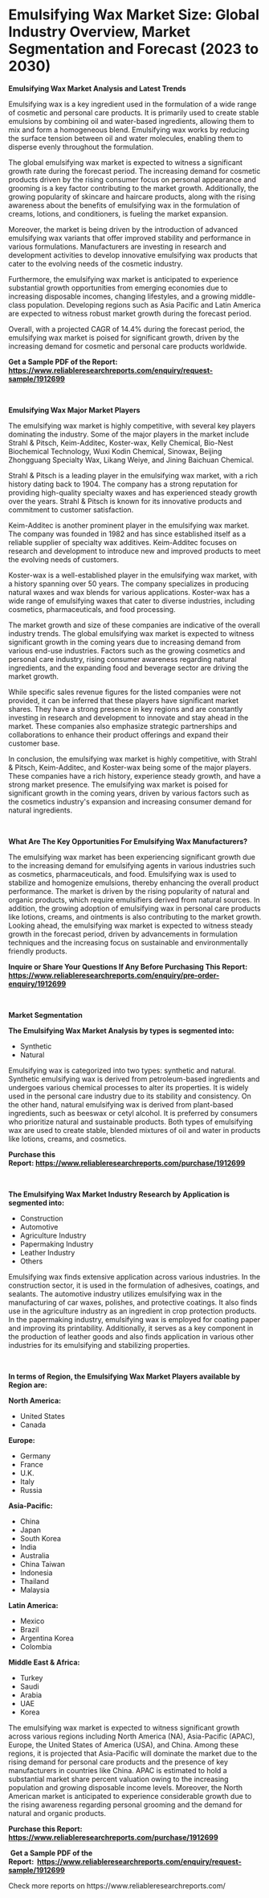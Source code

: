 <p><h1>Emulsifying Wax Market Size: Global Industry Overview, Market Segmentation and Forecast (2023 to 2030)</h1></p><p><strong>Emulsifying Wax Market Analysis and Latest Trends</strong></p>
<p><p>Emulsifying wax is a key ingredient used in the formulation of a wide range of cosmetic and personal care products. It is primarily used to create stable emulsions by combining oil and water-based ingredients, allowing them to mix and form a homogeneous blend. Emulsifying wax works by reducing the surface tension between oil and water molecules, enabling them to disperse evenly throughout the formulation.</p><p>The global emulsifying wax market is expected to witness a significant growth rate during the forecast period. The increasing demand for cosmetic products driven by the rising consumer focus on personal appearance and grooming is a key factor contributing to the market growth. Additionally, the growing popularity of skincare and haircare products, along with the rising awareness about the benefits of emulsifying wax in the formulation of creams, lotions, and conditioners, is fueling the market expansion.</p><p>Moreover, the market is being driven by the introduction of advanced emulsifying wax variants that offer improved stability and performance in various formulations. Manufacturers are investing in research and development activities to develop innovative emulsifying wax products that cater to the evolving needs of the cosmetic industry.</p><p>Furthermore, the emulsifying wax market is anticipated to experience substantial growth opportunities from emerging economies due to increasing disposable incomes, changing lifestyles, and a growing middle-class population. Developing regions such as Asia Pacific and Latin America are expected to witness robust market growth during the forecast period.</p><p>Overall, with a projected CAGR of 14.4% during the forecast period, the emulsifying wax market is poised for significant growth, driven by the increasing demand for cosmetic and personal care products worldwide.</p></p>
<p><strong>Get a Sample PDF of the Report:&nbsp; <a href="https://www.reliableresearchreports.com/enquiry/request-sample/1912699">https://www.reliableresearchreports.com/enquiry/request-sample/1912699</a></strong></p>
<p>&nbsp;</p>
<p><strong>Emulsifying Wax Major Market Players</strong></p>
<p><p>The emulsifying wax market is highly competitive, with several key players dominating the industry. Some of the major players in the market include Strahl & Pitsch, Keim-Additec, Koster-wax, Kelly Chemical, Bio-Nest Biochemical Technology, Wuxi Kodin Chemical, Sinowax, Beijing Zhongguang Specialty Wax, Likang Weiye, and Jining Baichuan Chemical.</p><p>Strahl & Pitsch is a leading player in the emulsifying wax market, with a rich history dating back to 1904. The company has a strong reputation for providing high-quality specialty waxes and has experienced steady growth over the years. Strahl & Pitsch is known for its innovative products and commitment to customer satisfaction.</p><p>Keim-Additec is another prominent player in the emulsifying wax market. The company was founded in 1982 and has since established itself as a reliable supplier of specialty wax additives. Keim-Additec focuses on research and development to introduce new and improved products to meet the evolving needs of customers.</p><p>Koster-wax is a well-established player in the emulsifying wax market, with a history spanning over 50 years. The company specializes in producing natural waxes and wax blends for various applications. Koster-wax has a wide range of emulsifying waxes that cater to diverse industries, including cosmetics, pharmaceuticals, and food processing.</p><p>The market growth and size of these companies are indicative of the overall industry trends. The global emulsifying wax market is expected to witness significant growth in the coming years due to increasing demand from various end-use industries. Factors such as the growing cosmetics and personal care industry, rising consumer awareness regarding natural ingredients, and the expanding food and beverage sector are driving the market growth.</p><p>While specific sales revenue figures for the listed companies were not provided, it can be inferred that these players have significant market shares. They have a strong presence in key regions and are constantly investing in research and development to innovate and stay ahead in the market. These companies also emphasize strategic partnerships and collaborations to enhance their product offerings and expand their customer base.</p><p>In conclusion, the emulsifying wax market is highly competitive, with Strahl & Pitsch, Keim-Additec, and Koster-wax being some of the major players. These companies have a rich history, experience steady growth, and have a strong market presence. The emulsifying wax market is poised for significant growth in the coming years, driven by various factors such as the cosmetics industry's expansion and increasing consumer demand for natural ingredients.</p></p>
<p>&nbsp;</p>
<p><strong>What Are The Key Opportunities For Emulsifying Wax Manufacturers?</strong></p>
<p><p>The emulsifying wax market has been experiencing significant growth due to the increasing demand for emulsifying agents in various industries such as cosmetics, pharmaceuticals, and food. Emulsifying wax is used to stabilize and homogenize emulsions, thereby enhancing the overall product performance. The market is driven by the rising popularity of natural and organic products, which require emulsifiers derived from natural sources. In addition, the growing adoption of emulsifying wax in personal care products like lotions, creams, and ointments is also contributing to the market growth. Looking ahead, the emulsifying wax market is expected to witness steady growth in the forecast period, driven by advancements in formulation techniques and the increasing focus on sustainable and environmentally friendly products.</p></p>
<p><strong>Inquire or Share Your Questions If Any Before Purchasing This Report: <a href="https://www.reliableresearchreports.com/enquiry/pre-order-enquiry/1912699">https://www.reliableresearchreports.com/enquiry/pre-order-enquiry/1912699</a></strong></p>
<p>&nbsp;</p>
<p><strong>Market Segmentation</strong></p>
<p><strong>The Emulsifying Wax Market Analysis by types is segmented into:</strong></p>
<p><ul><li>Synthetic</li><li>Natural</li></ul></p>
<p><p>Emulsifying wax is categorized into two types: synthetic and natural. Synthetic emulsifying wax is derived from petroleum-based ingredients and undergoes various chemical processes to alter its properties. It is widely used in the personal care industry due to its stability and consistency. On the other hand, natural emulsifying wax is derived from plant-based ingredients, such as beeswax or cetyl alcohol. It is preferred by consumers who prioritize natural and sustainable products. Both types of emulsifying wax are used to create stable, blended mixtures of oil and water in products like lotions, creams, and cosmetics.</p></p>
<p><strong>Purchase this Report:&nbsp;<a href="https://www.reliableresearchreports.com/purchase/1912699">https://www.reliableresearchreports.com/purchase/1912699</a></strong></p>
<p>&nbsp;</p>
<p><strong>The Emulsifying Wax Market Industry Research by Application is segmented into:</strong></p>
<p><ul><li>Construction</li><li>Automotive</li><li>Agriculture Industry</li><li>Papermaking Industry</li><li>Leather Industry</li><li>Others</li></ul></p>
<p><p>Emulsifying wax finds extensive application across various industries. In the construction sector, it is used in the formulation of adhesives, coatings, and sealants. The automotive industry utilizes emulsifying wax in the manufacturing of car waxes, polishes, and protective coatings. It also finds use in the agriculture industry as an ingredient in crop protection products. In the papermaking industry, emulsifying wax is employed for coating paper and improving its printability. Additionally, it serves as a key component in the production of leather goods and also finds application in various other industries for its emulsifying and stabilizing properties.</p></p>
<p>&nbsp;</p>
<p><strong>In terms of Region, the Emulsifying Wax Market Players available by Region are:</strong></p>
<p>
    <p> <strong> North America: </strong>
        <ul>
            <li>United States</li>
            <li>Canada</li>
        </ul>
        </p> 
    <p> <strong> Europe: </strong>
        <ul>
            <li>Germany</li>
            <li>France</li>
            <li>U.K.</li>
            <li>Italy</li>
            <li>Russia</li>
        </ul>
        </p> 
    <p> <strong> Asia-Pacific: </strong>
        <ul>
            <li>China</li>
            <li>Japan</li>
            <li>South Korea</li>
            <li>India</li>
            <li>Australia</li>
            <li>China Taiwan</li>
            <li>Indonesia</li>
            <li>Thailand</li>
            <li>Malaysia</li>
        </ul>
        </p> 
    <p> <strong> Latin America: </strong>
        <ul>
            <li>Mexico</li>
            <li>Brazil</li>
            <li>Argentina Korea</li>
            <li>Colombia</li>
        </ul>
        </p> 
    <p> <strong> Middle East & Africa: </strong>
        <ul>
            <li>Turkey</li>
            <li>Saudi</li>
            <li>Arabia</li>
            <li>UAE</li>
            <li>Korea</li>
        </ul>
    </p>
    </p>
<p><p>The emulsifying wax market is expected to witness significant growth across various regions including North America (NA), Asia-Pacific (APAC), Europe, the United States of America (USA), and China. Among these regions, it is projected that Asia-Pacific will dominate the market due to the rising demand for personal care products and the presence of key manufacturers in countries like China. APAC is estimated to hold a substantial market share percent valuation owing to the increasing population and growing disposable income levels. Moreover, the North American market is anticipated to experience considerable growth due to the rising awareness regarding personal grooming and the demand for natural and organic products.</p></p>
<p><strong>Purchase this Report: <a href="https://www.reliableresearchreports.com/purchase/1912699">https://www.reliableresearchreports.com/purchase/1912699</a></strong></p>
<p>&nbsp;<strong>Get a Sample PDF of the Report:&nbsp;&nbsp;<a href="https://www.reliableresearchreports.com/enquiry/request-sample/1912699">https://www.reliableresearchreports.com/enquiry/request-sample/1912699</a></strong></p>
<p><strong></strong></p>
<p>Check more reports on https://www.reliableresearchreports.com/</p>
